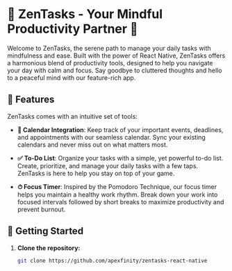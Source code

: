 # 🌿 ZenTasks - Your Mindful Productivity Partner 🌿

Welcome to ZenTasks, the serene path to manage your daily tasks with mindfulness and ease. Built with the power of React Native, ZenTasks offers a harmonious blend of productivity tools, designed to help you navigate your day with calm and focus. Say goodbye to cluttered thoughts and hello to a peaceful mind with our feature-rich app.

## 🌟 Features

ZenTasks comes with an intuitive set of tools:

- **📅 Calendar Integration**: Keep track of your important events, deadlines, and appointments with our seamless calendar. Sync your existing calendars and never miss out on what matters most.

- **✅ To-Do List**: Organize your tasks with a simple, yet powerful to-do list. Create, prioritize, and manage your daily tasks with a few taps. ZenTasks is here to help you stay on top of your game.

- **⏱ Focus Timer**: Inspired by the Pomodoro Technique, our focus timer helps you maintain a healthy work rhythm. Break down your work into focused intervals followed by short breaks to maximize productivity and prevent burnout.

## 🚀 Getting Started

1. **Clone the repository:**

   ```bash
   git clone https://github.com/apexfinity/zentasks-react-native
   ```
